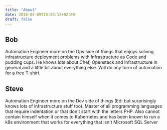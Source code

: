 ```yaml
---
title: "About"
date: 2018-05-09T15:50:12+02:00
draft: false
---
```


Bob
---

Automation Engineer more on the Ops side of things that enjoys solving infrastructure deployment problems with Infrastructure as Code and pudding cups. He knows lots about Chef, Openstack and Infrastructure in general and a little bit about everything else. Will do any form of automation for a free T-shirt.

Steve
-----

Automation Engineer more on the Dev side of things (Ed: but surprisingly knows lots of infrastructure stuff too). Master of all programming languages that require indentation or that don't start with the letters PHP. Also cannot contain himself when it comes to Kubernetes and has been known to run a k8s environment that works for everything that isn't Microsoft SQL Server
